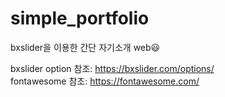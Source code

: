 # simple_portfolio
bxslider을 이용한 간단 자기소개 web:smiley:      

bxslider option 참조: https://bxslider.com/options/     
fontawesome 참조: https://fontawesome.com/
